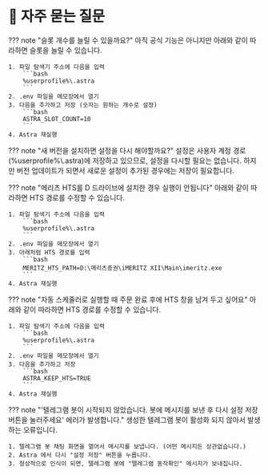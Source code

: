 # 📌 자주 묻는 질문

??? note "슬롯 개수를 늘릴 수 있을까요?"
    아직 공식 기능은 아니지만 아래와 같이 따라하면 슬롯을 늘릴 수 있습니다.

    1. 파일 탐색기 주소에 다음을 입력
        ```bash
        %userprofile%\.astra
        ```
    2. .env 파일을 메모장에서 열기
    3. 다음을 추가하고 저장 (숫자는 원하는 개수로 설정)
        ```bash
        ASTRA_SLOT_COUNT=10
        ```
    4. Astra 재실행
    
??? note "새 버전을 설치하면 설정을 다시 해야할까요?"
    설정은 사용자 계정 경로(%userprofile%\\.astra)에 저장하고 있으므로, 설정을 다시할 필요는 없습니다.
    하지만 버전 업데이트가 되면서 새로운 설정이 추가된 경우에는 저장이 필요합니다.

??? note "메리츠 HTS를 D 드라이브에 설치한 경우 실행이 안됩니다"
    아래와 같이 따라하면 HTS 경로를 수정할 수 있습니다.

    1. 파일 탐색기 주소에 다음을 입력
        ```bash
        %userprofile%\.astra
        ```
    2. .env 파일을 메모장에서 열기
    3. 아래처럼 HTS 경로를 입력
        ```bash
        MERITZ_HTS_PATH=D:\메리츠증권\iMERITZ XII\Main\imeritz.exe
        ```
    4. Astra 재실행

??? note "자동 스케줄러로 실행할 때 주문 완료 후에 HTS 창을 남겨 두고 싶어요"
    아래와 같이 따라하면 HTS 경로를 수정할 수 있습니다.

    1. 파일 탐색기 주소에 다음을 입력
        ```bash
        %userprofile%\.astra
        ```
    2. .env 파일을 메모장에서 열기
    3. 다음을 추가하고 저장
        ```bash
        ASTRA_KEEP_HTS=TRUE
        ```
    4. Astra 재실행


??? note "'텔레그램 봇이 시작되지 않았습니다. 봇에 메시지를 보낸 후 다시 설정 저장 버튼을 눌러주세요' 에러가 발생합니다."
    생성한 텔레그램 봇이 활성화 되지 않아서 발생하는 오류입니다.

    1. 텔레그램 봇 채팅 화면을 열어서 메시지를 보냅니다. (어떤 메시지든 상관없습니다.)
    2. Astra 에서 다시 "설정 저장" 버튼을 누릅니다.
    3. 정상적으로 인식이 되면, 텔레그램 봇에 "텔레그램 동작확인" 메시지가 보내집니다.